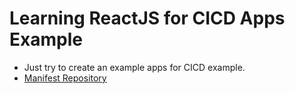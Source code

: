 # Learning ReactJS for CICD Apps Example
- Just try to create an example apps for CICD example.
- [Manifest Repository](https://github.com/gilangvperdana/react-manifest)
